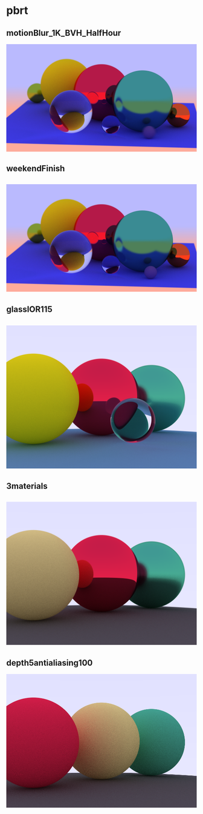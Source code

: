 # pbrt

## motionBlur_1K_BVH_HalfHour
![](milestones/motionBlur_1K_BVH_HalfHour.png)

## weekendFinish
![](milestones/weekendFinish.png)
---
## glassIOR115
![](milestones/glassIOR115.png)
---
## 3materials
![](milestones/3materials.png)
---
## depth5antialiasing100
![](milestones/depth5antialiasing100.png)


